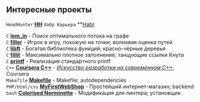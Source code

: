 ## Интересные проекты

`HeadHunter` **[HH](https://hh.ru/resume/08a7951dff074a67170039ed1f5055306e417a)**
`Хабр Карьера` **[Habr](https://career.habr.com/liftchampion)

`C` **[lem_in](https://github.com/liftchampion/lem_in)** - Поиск оптимального потока на графе  
`C` **[filler](https://github.com/liftchampion/filler)** - Игрок в игру, похожую на *точки*; волновая оценка путей  
`C` **[libft](https://github.com/liftchampion/libft)** - Богатая библиотека функций; красно-чёрные деревья  
`C` **[fillit](https://github.com/liftchampion/fillit)** - Максимально плотное заполнение; танцующие ссылки Кнута  
`C` **[printf](https://github.com/liftchampion/ft_printf)** - Реализация стандартного printf  
`C++` **[Coursera C++](https://github.com/liftchampion/Coursera-Cpp)** - *[Искусство разработки на современном C++](https://www.coursera.org/specializations/c-plus-plus-modern-development)*, Coursera  
`Makefile` **[Makefile](https://github.com/liftchampion/Makefile)** - Makefile; autodependencies  
`PHP/html/css` **[MyFirstWebShop](https://github.com/liftchampion/MyFirstWebShop)** - Простейший интернет-магазин; backend  
`bash` **[Colorised Norminette](https://github.com/liftchampion/colorised_Norminette)** - Модификация для линтера; установщик
